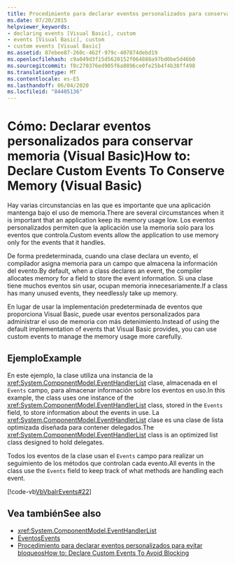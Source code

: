 ```yaml
---
title: Procedimiento para declarar eventos personalizados para conservar memoria
ms.date: 07/20/2015
helpviewer_keywords:
- declaring events [Visual Basic], custom
- events [Visual Basic], custom
- custom events [Visual Basic]
ms.assetid: 87ebee87-260c-462f-979c-407874debd19
ms.openlocfilehash: c9a049d3f15d5620152f064888a97bd0be5d46b0
ms.sourcegitcommit: f8c270376ed905f6a8896ce0fe25b4f4b38ff498
ms.translationtype: MT
ms.contentlocale: es-ES
ms.lasthandoff: 06/04/2020
ms.locfileid: "84405136"
---
```

# <a name="how-to-declare-custom-events-to-conserve-memory-visual-basic"></a><span data-ttu-id="7dc30-102">Cómo: Declarar eventos personalizados para conservar memoria (Visual Basic)</span><span class="sxs-lookup"><span data-stu-id="7dc30-102">How to: Declare Custom Events To Conserve Memory (Visual Basic)</span></span>
<span data-ttu-id="7dc30-103">Hay varias circunstancias en las que es importante que una aplicación mantenga bajo el uso de memoria.</span><span class="sxs-lookup"><span data-stu-id="7dc30-103">There are several circumstances when it is important that an application keep its memory usage low.</span></span> <span data-ttu-id="7dc30-104">Los eventos personalizados permiten que la aplicación use la memoria solo para los eventos que controla.</span><span class="sxs-lookup"><span data-stu-id="7dc30-104">Custom events allow the application to use memory only for the events that it handles.</span></span>  
  
 <span data-ttu-id="7dc30-105">De forma predeterminada, cuando una clase declara un evento, el compilador asigna memoria para un campo que almacena la información del evento.</span><span class="sxs-lookup"><span data-stu-id="7dc30-105">By default, when a class declares an event, the compiler allocates memory for a field to store the event information.</span></span> <span data-ttu-id="7dc30-106">Si una clase tiene muchos eventos sin usar, ocupan memoria innecesariamente.</span><span class="sxs-lookup"><span data-stu-id="7dc30-106">If a class has many unused events, they needlessly take up memory.</span></span>  
  
 <span data-ttu-id="7dc30-107">En lugar de usar la implementación predeterminada de eventos que proporciona Visual Basic, puede usar eventos personalizados para administrar el uso de memoria con más detenimiento.</span><span class="sxs-lookup"><span data-stu-id="7dc30-107">Instead of using the default implementation of events that Visual Basic provides, you can use custom events to manage the memory usage more carefully.</span></span>  
  
## <a name="example"></a><span data-ttu-id="7dc30-108">Ejemplo</span><span class="sxs-lookup"><span data-stu-id="7dc30-108">Example</span></span>  
 <span data-ttu-id="7dc30-109">En este ejemplo, la clase utiliza una instancia de la <xref:System.ComponentModel.EventHandlerList> clase, almacenada en el `Events` campo, para almacenar información sobre los eventos en uso.</span><span class="sxs-lookup"><span data-stu-id="7dc30-109">In this example, the class uses one instance of the <xref:System.ComponentModel.EventHandlerList> class, stored in the `Events` field, to store information about the events in use.</span></span> <span data-ttu-id="7dc30-110">La <xref:System.ComponentModel.EventHandlerList> clase es una clase de lista optimizada diseñada para contener delegados.</span><span class="sxs-lookup"><span data-stu-id="7dc30-110">The <xref:System.ComponentModel.EventHandlerList> class is an optimized list class designed to hold delegates.</span></span>  
  
 <span data-ttu-id="7dc30-111">Todos los eventos de la clase usan el `Events` campo para realizar un seguimiento de los métodos que controlan cada evento.</span><span class="sxs-lookup"><span data-stu-id="7dc30-111">All events in the class use the `Events` field to keep track of what methods are handling each event.</span></span>  
  
 [!code-vb[VbVbalrEvents#22](~/samples/snippets/visualbasic/VS_Snippets_VBCSharp/VbVbalrEvents/VB/Class1.vb#22)]  
  
## <a name="see-also"></a><span data-ttu-id="7dc30-112">Vea también</span><span class="sxs-lookup"><span data-stu-id="7dc30-112">See also</span></span>

- <xref:System.ComponentModel.EventHandlerList>
- [<span data-ttu-id="7dc30-113">Eventos</span><span class="sxs-lookup"><span data-stu-id="7dc30-113">Events</span></span>](index.md)
- [<span data-ttu-id="7dc30-114">Procedimiento para declarar eventos personalizados para evitar bloqueos</span><span class="sxs-lookup"><span data-stu-id="7dc30-114">How to: Declare Custom Events To Avoid Blocking</span></span>](how-to-declare-custom-events-to-avoid-blocking.md)
